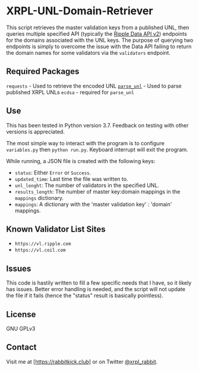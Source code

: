 # XRPL-UNL-Domain-Retriever
This script retrieves the master validation keys from a published UNL, then queries multiple specified API (typically the [Ripple Data API v2]) endpoints for the domains associated with the UNL keys. The purpose of querying two endpoints is simply to overcome the issue with the Data API failing to return the domain names for some validators via the `validators` endpoint.

## Required Packages
`requests` - Used to retrieve the encoded UNL
[`parse_unl`] - Used to parse published XRPL UNLs
`ecdsa` - required for `parse_unl`

## Use
This has been tested in Python version 3.7. Feedback on testing with other versions is appreciated.

The most simple way to interact with the program is to configure `variables.py` then `python run.py`.
Keyboard interrupt will exit the program.


While running, a JSON file is created with the following keys:
- `status`: Either `Error` or `Success`.
- `updated_time`: Last time the file was written to.
- `unl_lenght`: The number of validators in the specified UNL.
- `results_length`: The number of master key:domain mappings in the `mappings` dictionary.
- `mappings`: A dictionary with the 'master validation key' : 'domain' mappings.

## Known Validator List Sites
- `https://vl.ripple.com`
- `https://vl.coil.com`

## Issues
This code is hastily written to fill a few specific needs that I have, so it likely has issues. Better error handling is needed, and the script will not update the file if it fails (hence the "status" result is basically pointless).

## License
GNU GPLv3

## Contact
Visit me at [https://rabbitkick.club] or on Twitter [@xrpl_rabbit].

[Ripple Data API v2]:https://xrpl.org/data-api.html
[`parse_unl`]:https://github.com/crypticrabbit/xrpl_unl_parser
[https://rabbitkick.club]:https://rabbitkick.club
[@xrpl_rabbit]:https://twitter.com/xrpl_rabbit
